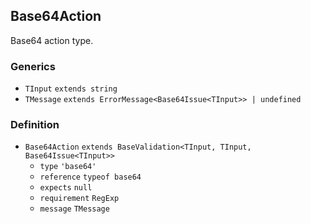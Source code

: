 Base64Action
------------

Base64 action type.

### Generics

*   `TInput` `extends string`
*   `TMessage` `extends ErrorMessage<Base64Issue<TInput>> | undefined`

### Definition

*   `Base64Action` `extends BaseValidation<TInput, TInput, Base64Issue<TInput>>`
    *   `type` `'base64'`
    *   `reference` `typeof base64`
    *   `expects` `null`
    *   `requirement` `RegExp`
    *   `message` `TMessage`